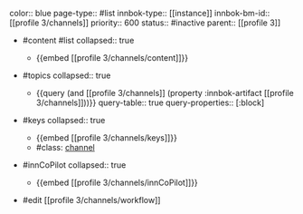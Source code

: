 color:: blue
page-type:: #list
innbok-type:: [[instance]]
innbok-bm-id:: [[profile 3/channels]]
priority:: 600
status:: #inactive
parent:: [[profile 3]]

- #content #list
  collapsed:: true
	- {{embed [[profile 3/channels/content]]}}
- #topics
   collapsed:: true
    - {{query (and [[profile 3/channels]] (property :innbok-artifact [[profile 3/channels]]))}}
      query-table:: true
      query-properties:: [:block]
- #keys
  collapsed:: true
	- {{embed [[profile 3/channels/keys]]}}
	- #class: [channel](https://go.innbok.com/#/page/innBoK%2Fclass%2Fchannel)
- #innCoPilot
   collapsed:: true
	 - {{embed [[profile 3/channels/innCoPilot]]}}

- #edit [[profile 3/channels/workflow]]

